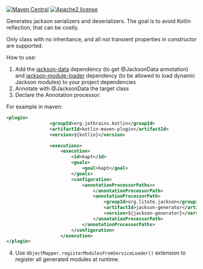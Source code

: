 [![Maven Central](https://maven-badges.herokuapp.com/maven-central/org.litote.jackson/jackson-generator/badge.svg)](https://maven-badges.herokuapp.com/maven-central/org.litote.jackson/jackson-generator)
[![Apache2 license](https://img.shields.io/badge/license-Apache%20License%202.0-blue.svg?style=flat)](https://www.apache.org/licenses/LICENSE-2.0)

Generates jackson serializers and deserializers. The goal is to avoid Kotlin reflection, that can be costly.

Only class with no inheritance, and all not transient properties in constructor are supported.

How to use:

1) Add the [jackson-data](../jackson-data) dependency (to get @JacksonData annotation) 
and [jackson-module-loader](../jackson-module-loader) dependency (to be allowed to load dynamic Jackson modules)
to your project dependencies 
2) Annotate with @JacksonData the target class
3) Declare the Annotation processor:

For example in maven:

```xml
<plugin>
                <groupId>org.jetbrains.kotlin</groupId>
                <artifactId>kotlin-maven-plugin</artifactId>
                <version>${kotlin}</version>

                <executions>
                    <execution>
                        <id>kapt</id>
                        <goals>
                            <goal>kapt</goal>
                        </goals>
                        <configuration>
                            <annotationProcessorPaths>>
                                </annotationProcessorPath>
                                <annotationProcessorPath>
                                    <groupId>org.litote.jackson</groupId>
                                    <artifactId>jackson-generator</artifactId>
                                    <version>${jackson-generator}</version>
                                </annotationProcessorPath>
                            </annotationProcessorPaths>
                        </configuration>
                    </execution>
</plugin>                    

```

4) Use `ObjectMapper.registerModulesFromServiceLoader()` extension to register all generated modules at runtime. 